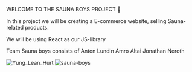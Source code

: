 WELCOME TO THE SAUNA BOYS PROJECT 🚀

In this project we will be creating a E-commerce website, selling Sauna-related products.

We will be using React as our JS-library




Team Sauna boys consists of
    Anton Lundin
   Amro Altai 
   Jonathan Neroth


![Yung_Lean_Hurt](https://github.com/user-attachments/assets/403a4581-d4c0-41fb-b459-11d7f4726e77)
![sauna-boys](https://github.com/user-attachments/assets/5df92395-b0bb-4a2f-aa85-2bc8eacb0718)

